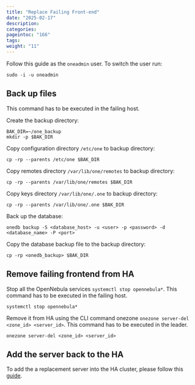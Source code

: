 ```yaml
---
title: "Replace Failing Front-end"
date: "2025-02-17"
description:
categories:
pageintoc: "166"
tags:
weight: "11"
---
```


<a id="replace-failing-front-end"></a>

<!--# Replace failing front-end -->

Follow this guide as the `oneadmin` user. To switch the user run:

```shell
sudo -i -u oneadmin
```

## Back up files

This command has to be executed in the failing host.

Create the backup directory:

```shell
BAK_DIR=~/one_backup
mkdir -p $BAK_DIR
```

Copy configuration directory `/etc/one` to backup directory:

```shell
cp -rp --parents /etc/one $BAK_DIR
```

Copy remotes directory `/var/lib/one/remotes` to backup directory:

```shell
cp -rp --parents /var/lib/one/remotes $BAK_DIR
```

Copy keys directory `/var/lib/one/.one` to backup directory:

```shell
cp -rp --parents /var/lib/one/.one $BAK_DIR
```

Back up the database:

```shell
onedb backup -S <database_host> -u <user> -p <password> -d <database_name> -P <port>
```

Copy the database backup file to the backup directory:

```shell
cp -rp <onedb_backup> $BAK_DIR
```

## Remove failing frontend from HA

Stop all the OpenNebula services `systemctl stop opennebula*`. This command has to be executed in the failing host.

```shell
systemctl stop opennebula*
```

Remove it from HA using the CLI command onezone `onezone server-del <zone_id> <server_id>`. This command has to be executed in the leader.

```shell
onezone server-del <zone_id> <server_id>
```

## Add the server back to the HA

To add the a replacement server into the HA cluster, please follow this
[guide](http://docs.opennebula.org/5.8/advanced_components/ha/frontend_ha_setup.html#adding-more-servers).
